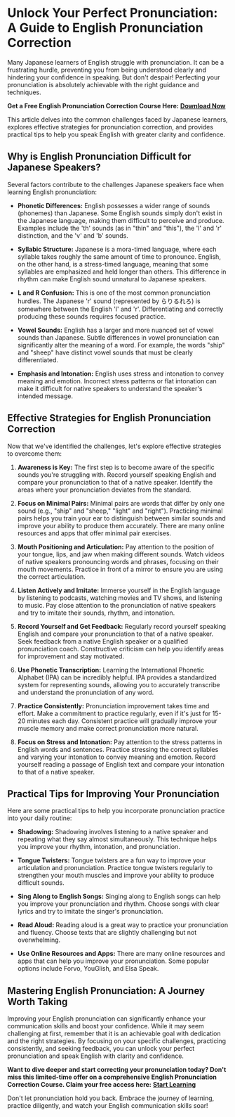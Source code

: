 # Unlock Your Perfect Pronunciation: A Guide to English Pronunciation Correction

Many Japanese learners of English struggle with pronunciation. It can be a frustrating hurdle, preventing you from being understood clearly and hindering your confidence in speaking. But don't despair! Perfecting your pronunciation is absolutely achievable with the right guidance and techniques.

**Get a Free English Pronunciation Correction Course Here:** [**Download Now**](https://udemywork.com/英語の発音矯正)

This article delves into the common challenges faced by Japanese learners, explores effective strategies for pronunciation correction, and provides practical tips to help you speak English with greater clarity and confidence.

## Why is English Pronunciation Difficult for Japanese Speakers?

Several factors contribute to the challenges Japanese speakers face when learning English pronunciation:

*   **Phonetic Differences:** English possesses a wider range of sounds (phonemes) than Japanese. Some English sounds simply don't exist in the Japanese language, making them difficult to perceive and produce. Examples include the 'th' sounds (as in "thin" and "this"), the 'l' and 'r' distinction, and the 'v' and 'b' sounds.

*   **Syllabic Structure:** Japanese is a mora-timed language, where each syllable takes roughly the same amount of time to pronounce. English, on the other hand, is a stress-timed language, meaning that some syllables are emphasized and held longer than others. This difference in rhythm can make English sound unnatural to Japanese speakers.

*   **L and R Confusion:** This is one of the most common pronunciation hurdles. The Japanese 'r' sound (represented by らりるれろ) is somewhere between the English 'l' and 'r'. Differentiating and correctly producing these sounds requires focused practice.

*   **Vowel Sounds:** English has a larger and more nuanced set of vowel sounds than Japanese. Subtle differences in vowel pronunciation can significantly alter the meaning of a word. For example, the words "ship" and "sheep" have distinct vowel sounds that must be clearly differentiated.

*   **Emphasis and Intonation:** English uses stress and intonation to convey meaning and emotion. Incorrect stress patterns or flat intonation can make it difficult for native speakers to understand the speaker's intended message.

## Effective Strategies for English Pronunciation Correction

Now that we've identified the challenges, let's explore effective strategies to overcome them:

1.  **Awareness is Key:** The first step is to become aware of the specific sounds you're struggling with. Record yourself speaking English and compare your pronunciation to that of a native speaker. Identify the areas where your pronunciation deviates from the standard.

2.  **Focus on Minimal Pairs:** Minimal pairs are words that differ by only one sound (e.g., "ship" and "sheep," "light" and "right"). Practicing minimal pairs helps you train your ear to distinguish between similar sounds and improve your ability to produce them accurately. There are many online resources and apps that offer minimal pair exercises.

3.  **Mouth Positioning and Articulation:** Pay attention to the position of your tongue, lips, and jaw when making different sounds. Watch videos of native speakers pronouncing words and phrases, focusing on their mouth movements. Practice in front of a mirror to ensure you are using the correct articulation.

4.  **Listen Actively and Imitate:** Immerse yourself in the English language by listening to podcasts, watching movies and TV shows, and listening to music. Pay close attention to the pronunciation of native speakers and try to imitate their sounds, rhythm, and intonation.

5.  **Record Yourself and Get Feedback:** Regularly record yourself speaking English and compare your pronunciation to that of a native speaker. Seek feedback from a native English speaker or a qualified pronunciation coach. Constructive criticism can help you identify areas for improvement and stay motivated.

6.  **Use Phonetic Transcription:** Learning the International Phonetic Alphabet (IPA) can be incredibly helpful. IPA provides a standardized system for representing sounds, allowing you to accurately transcribe and understand the pronunciation of any word.

7.  **Practice Consistently:** Pronunciation improvement takes time and effort. Make a commitment to practice regularly, even if it's just for 15-20 minutes each day. Consistent practice will gradually improve your muscle memory and make correct pronunciation more natural.

8.  **Focus on Stress and Intonation:** Pay attention to the stress patterns in English words and sentences. Practice stressing the correct syllables and varying your intonation to convey meaning and emotion. Record yourself reading a passage of English text and compare your intonation to that of a native speaker.

## Practical Tips for Improving Your Pronunciation

Here are some practical tips to help you incorporate pronunciation practice into your daily routine:

*   **Shadowing:** Shadowing involves listening to a native speaker and repeating what they say almost simultaneously. This technique helps you improve your rhythm, intonation, and pronunciation.

*   **Tongue Twisters:** Tongue twisters are a fun way to improve your articulation and pronunciation. Practice tongue twisters regularly to strengthen your mouth muscles and improve your ability to produce difficult sounds.

*   **Sing Along to English Songs:** Singing along to English songs can help you improve your pronunciation and rhythm. Choose songs with clear lyrics and try to imitate the singer's pronunciation.

*   **Read Aloud:** Reading aloud is a great way to practice your pronunciation and fluency. Choose texts that are slightly challenging but not overwhelming.

*   **Use Online Resources and Apps:** There are many online resources and apps that can help you improve your pronunciation. Some popular options include Forvo, YouGlish, and Elsa Speak.

## Mastering English Pronunciation: A Journey Worth Taking

Improving your English pronunciation can significantly enhance your communication skills and boost your confidence. While it may seem challenging at first, remember that it is an achievable goal with dedication and the right strategies. By focusing on your specific challenges, practicing consistently, and seeking feedback, you can unlock your perfect pronunciation and speak English with clarity and confidence.

**Want to dive deeper and start correcting your pronunciation today? Don't miss this limited-time offer on a comprehensive English Pronunciation Correction Course. Claim your free access here:** [**Start Learning**](https://udemywork.com/英語の発音矯正)

Don't let pronunciation hold you back. Embrace the journey of learning, practice diligently, and watch your English communication skills soar!
